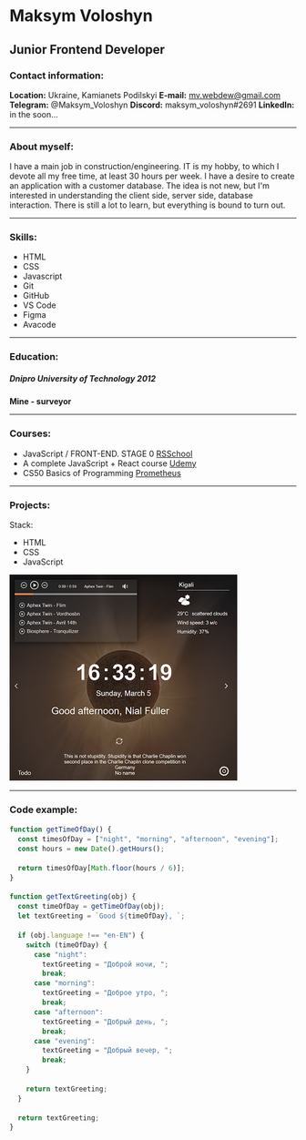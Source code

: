 # Maksym Voloshyn

## Junior Frontend Developer

### Contact information:

**Location:** Ukraine, Kamianets Podilskyi
**E-mail:** <mv.webdew@gmail.com>
**Telegram:** @Maksym_Voloshyn
**Discord:** maksym_voloshyn#2691
**LinkedIn:** in the soon...

---

### About myself:

I have a main job in construction/engineering. IT is my hobby, to which I devote all my free time, at least 30 hours per week. I have a desire to create an application with a customer database. The idea is not new, but I'm interested in understanding the client side, server side, database interaction. There is still a lot to learn, but everything is bound to turn out.

---

### Skills:

- HTML
- CSS
- Javascript
- Git
- GitHub
- VS Code
- Figma
- Avacode

---

### Education:

##### Dnipro University of Technology 2012

**Mine - surveyor**

---

### Courses:

- JavaScript / FRONT-END. STAGE 0 [RSSchool](https://rs.school/)
- A complete JavaScript + React course [Udemy](https://www.udemy.com/)
- CS50 Basics of Programming [Prometheus](https://prometheus.org.ua/)

---

### Projects:

Stack:

- HTML
- CSS
- JavaScript

[![Momentum](/img/img-project.png)](https://maksym4-momentum.netlify.app/)

---

### Code example:

```javascript
function getTimeOfDay() {
  const timesOfDay = ["night", "morning", "afternoon", "evening"];
  const hours = new Date().getHours();

  return timesOfDay[Math.floor(hours / 6)];
}

function getTextGreeting(obj) {
  const timeOfDay = getTimeOfDay(obj);
  let textGreeting = `Good ${timeOfDay}, `;

  if (obj.language !== "en-EN") {
    switch (timeOfDay) {
      case "night":
        textGreeting = "Доброй ночи, ";
        break;
      case "morning":
        textGreeting = "Доброe утро, ";
        break;
      case "afternoon":
        textGreeting = "Добрый день, ";
        break;
      case "evening":
        textGreeting = "Добрый вечер, ";
        break;
    }

    return textGreeting;
  }

  return textGreeting;
}
```
